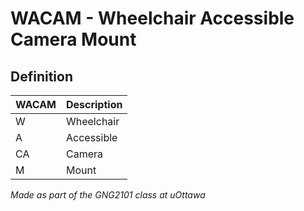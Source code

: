 # WACAM - Wheelchair Accessible Camera Mount
## Definition
WACAM | Description
--- | ---
W | Wheelchair
A | Accessible
CA | Camera
M | Mount

*Made as part of the GNG2101 class at uOttawa*
